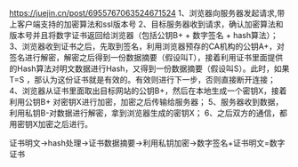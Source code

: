 https://juejin.cn/post/6955767063524671524
1、浏览器向服务器发起请求,带上客户端支持的加密算法和ssl版本号
2、目标服务器收到请求，确认加密算法和版本号并且将数字证书返回给浏览器（包括公钥B+ + 数字签名 + hash算法）；
3、浏览器收到证书之后，先取到签名，利用浏览器预存的CA机构的公钥A+，对签名进行解密，解密之后得到一份数据摘要（假设叫T），接着利用证书里面提供的Hash算法对明文数据进行Hash，又得到一份数据摘要（假设叫S）。此时，如果 T=S ，那认为这份证书就是有效的。有效则进行下一步，否则直接断开连接；
4、浏览器从证书里面取出目标网站的公钥B+，然后在本地生成一个密钥X，接着利用公钥B+ 对密钥X进行加密，加密之后传输给服务器；
5、服务器收到数据，利用私钥B-对数据进行解密，拿到浏览器生成的密钥X；
6、之后双方的通信，都用密钥X加密之后进行。

证书明文->hash处理->证书数据摘要->利用私钥加密->数字签名+证书明文=数字证书